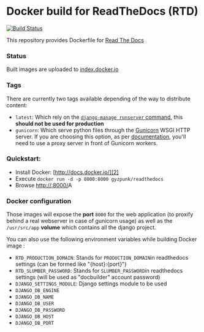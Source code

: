 Docker build for ReadTheDocs (RTD)
==================================

[![Build Status](https://travis-ci.org/gyzpunk/readthedocs.svg?branch=master)](https://travis-ci.org/gyzpunk/readthedocs)

This repository provides Dockerfile for [Read The Docs][0]

### Status
Built images are uploaded to [index.docker.io][1]

### Tags

There are currently two tags available depending of the way to distribute content:

 -  `latest`: Which rely on the [`django-manage runserver` command][6], this **should not be used for production**
 -  `gunicorn`: Which serve python files through the [Gunicorn][5] WSGI HTTP server.
    If you are choosing this option, as per [documentation][7], you'll need to use a proxy server in front of Gunicorn workers.

### Quickstart:

 - Install Docker: [http://docs.docker.io/][2]
 - Execute `docker run -d -p 8000:8000 gyzpunk/readthedocs`
 - Browse [http://<your server ip address>:8000/][3]A

### Docker configuration

Those images will expose the **port** `8000` for the web application (to proxify behind a real webserver in case of gunicorn usage) as well as the `/usr/src/app` **volume** which contains all the django project.

You can also use the following environment variables while building Docker image :

 -  `RTD_PRODUCTION_DOMAIN`: Stands for `PRODUCTION_DOMAIN`in readthedocs settings (can be formed like "{host}:{port}")
 -  `RTD_SLUMBER_PASSWORD`: Stands for `SLUMBER_PASSWORD`in readthedocs settings (will be used as "docbuilder" account password)
 -  `DJANGO_SETTINGS_MODULE`: Django settings module to be used
 -  `DJANGO_DB_ENGINE`
 -  `DJANGO_DB_NAME`
 -  `DJANGO_DB_USER`
 -  `DJANGO_DB_PASSWORD`
 -  `DJANGO_DB_HOST`
 -  `DJANGO_DB_PORT`

  [0]: http://readthedocs.org
  [1]: https://index.docker.io/u/shaker/
  [2]: http://docs.docker.io/en/latest/ "docs.docker.io"
  [3]: http://127.0.0.1:8000/
  [4]: https://docs.readthedocs.org/en/latest/settings.html
  [5]: http://gunicorn.org/
  [6]: https://docs.djangoproject.com/en/1.9/ref/django-admin/#runserver-port-or-address-port
  [7]: http://docs.gunicorn.org/en/latest/deploy.html
